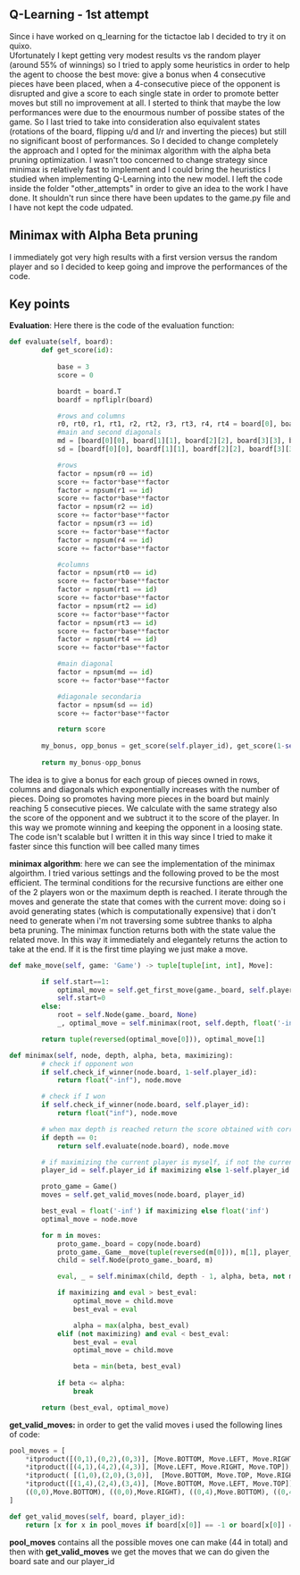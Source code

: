## Q-Learning - 1st attempt
Since i have worked on q_learning for the tictactoe lab I decided to try it on quixo.  
Ufortunately I kept getting very modest results vs the random player (around 55% of winnings) so I tried to apply some heuristics in order to help the agent to choose the best move: give a bonus when 4 consecutive pieces have been placed, when a 4-consecutive piece of the opponent is disrupted and give a score to each single state in order to promote better moves but still no improvement at all.
I sterted to think that maybe the low performances were due to the enourmous number of possibe states of the game.
So I last tried to take into consideration also equivalent states (rotations of the board, flipping u/d and l/r and inverting the pieces) but still no significant boost of performances.
So I decided to change completely the approach and I opted for the minimax algorithm with the alpha beta pruning optimization.
I wasn't too concerned to change strategy since minimax is relatively fast to implement and I could bring the heuristics I studied when implementing Q-Learning into the new model.
I left the code inside the folder "other_attempts" in order to give an idea to the work I have done. It shouldn't run since there have been updates to the game.py file and I have not kept the code udpated.
## Minimax with Alpha Beta pruning
I immediately got very high results with a first version versus the random player and so I decided to keep going and improve the performances of the code.

## Key points
**Evaluation**: Here there is the code of the evaluation function:

```python
def evaluate(self, board):
        def get_score(id):
            
            base = 3
            score = 0

            boardt = board.T
            boardf = npfliplr(board)

            #rows and columns
            r0, rt0, r1, rt1, r2, rt2, r3, rt3, r4, rt4 = board[0], boardt[0], board[1], boardt[1], board[2], boardt[2], board[3], boardt[3], board[4], boardt[4]
            #main and second diagonals
            md = [board[0][0], board[1][1], board[2][2], board[3][3], board[4][4]]
            sd = [boardf[0][0], boardf[1][1], boardf[2][2], boardf[3][3], boardf[4][4]]

            #rows
            factor = npsum(r0 == id)
            score += factor*base**factor
            factor = npsum(r1 == id)
            score += factor*base**factor
            factor = npsum(r2 == id)
            score += factor*base**factor
            factor = npsum(r3 == id)
            score += factor*base**factor
            factor = npsum(r4 == id)
            score += factor*base**factor

            #columns
            factor = npsum(rt0 == id)
            score += factor*base**factor
            factor = npsum(rt1 == id)
            score += factor*base**factor
            factor = npsum(rt2 == id)
            score += factor*base**factor
            factor = npsum(rt3 == id)
            score += factor*base**factor
            factor = npsum(rt4 == id)
            score += factor*base**factor

            #main diagonal
            factor = npsum(md == id)
            score += factor*base**factor

            #diagonale secondaria
            factor = npsum(sd == id)
            score += factor*base**factor

            return score
        
        my_bonus, opp_bonus = get_score(self.player_id), get_score(1-self.player_id)
        
        return my_bonus-opp_bonus 
```
The idea is to give a bonus for each group of pieces owned in rows, columns and diagonals which exponentially increases with the number of pieces. Doing so promotes having more pieces in the board but mainly reaching 5 consecutive pieces. We calculate with the same strategy also the score of the opponent and we subtruct it to the score of the player. In this way we promote winning and keeping the opponent in a loosing state.
The code isn't scalable but I written it in this way since I tried to make it faster since this function will bee called many times

**minimax algorithm**: here we can see the implementation of the minimax algoirthm. I tried various settings and the following proved to be the most efficient.
The terminal conditions for the recursive functions are either one of the 2 players won or the maximum depth is reached.
I iterate through the moves and generate the state that comes with the current move: doing so i avoid generating states (which is computationally expensive) that i don't need to generate when i'm not traversing some subtree thanks to alpha beta pruning. The minimax function returns both with the state value the related move. In this way it immediately and elegantely returns the action to take at the end.
If it is the first time playing we just make a move.

```py
def make_move(self, game: 'Game') -> tuple[tuple[int, int], Move]:

        if self.start==1:
            optimal_move = self.get_first_move(game._board, self.player_id)
            self.start=0
        else:
            root = self.Node(game._board, None)
            _, optimal_move = self.minimax(root, self.depth, float('-inf'), float('inf'), True)

        return tuple(reversed(optimal_move[0])), optimal_move[1]

def minimax(self, node, depth, alpha, beta, maximizing):
        # check if opponent won
        if self.check_if_winner(node.board, 1-self.player_id):
            return float("-inf"), node.move

        # check if I won
        if self.check_if_winner(node.board, self.player_id):  
            return float("inf"), node.move

        # when max depth is reached return the score obtained with corresponding move
        if depth == 0:
            return self.evaluate(node.board), node.move

        # if maximizing the current player is myself, if not the current player is the opponent
        player_id = self.player_id if maximizing else 1-self.player_id

        proto_game = Game() 
        moves = self.get_valid_moves(node.board, player_id)

        best_eval = float('-inf') if maximizing else float('inf')
        optimal_move = node.move

        for m in moves:
            proto_game._board = copy(node.board)
            proto_game._Game__move(tuple(reversed(m[0])), m[1], player_id)
            child = self.Node(proto_game._board, m)

            eval, _ = self.minimax(child, depth - 1, alpha, beta, not maximizing)

            if maximizing and eval > best_eval:
                optimal_move = child.move
                best_eval = eval

                alpha = max(alpha, best_eval)
            elif (not maximizing) and eval < best_eval:
                best_eval = eval
                optimal_move = child.move

                beta = min(beta, best_eval)
            
            if beta <= alpha:
                break

        return (best_eval, optimal_move)


```

**get_valid_moves:** in order to get the valid moves i used the following lines of code:

```py
pool_moves = [
    *itproduct([(0,1),(0,2),(0,3)], [Move.BOTTOM, Move.LEFT, Move.RIGHT]), 
    *itproduct([(4,1),(4,2),(4,3)], [Move.LEFT, Move.RIGHT, Move.TOP]), 
    *itproduct( [(1,0),(2,0),(3,0)],  [Move.BOTTOM, Move.TOP, Move.RIGHT]), 
    *itproduct([(1,4),(2,4),(3,4)], [Move.BOTTOM, Move.LEFT, Move.TOP]), 
    ((0,0),Move.BOTTOM), ((0,0),Move.RIGHT), ((0,4),Move.BOTTOM), ((0,4),Move.LEFT), ((4,0),Move.TOP), ((4,0),Move.RIGHT), ((4,4),Move.TOP), ((4,4),Move.LEFT)
]

def get_valid_moves(self, board, player_id):
    return [x for x in pool_moves if board[x[0]] == -1 or board[x[0]] == player_id]
```

**pool_moves** contains all the possible moves one can make (44 in total) and then with **get_valid_moves** we get the moves that we can do given the board sate and our player_id
